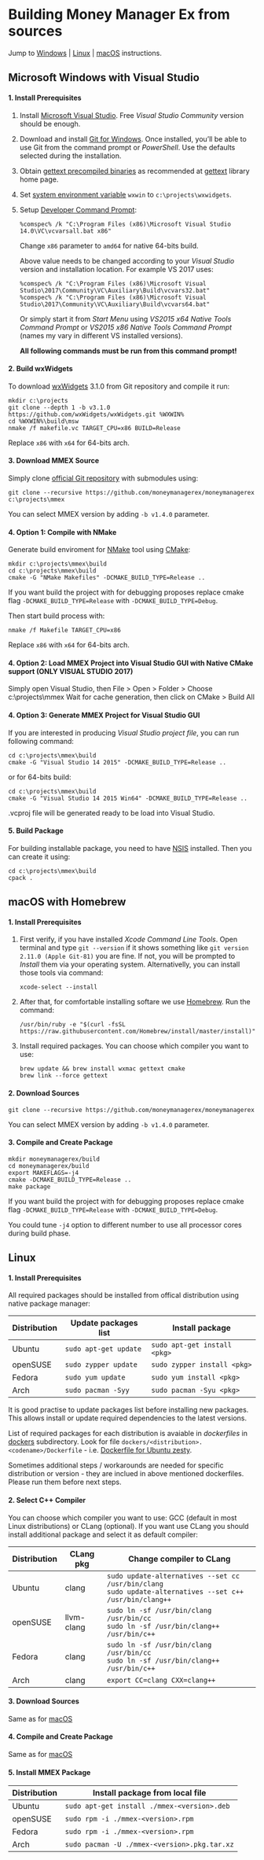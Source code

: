 Building Money Manager Ex from sources
======================================

Jump to [Windows] | [Linux] | [macOS] instructions.



Microsoft Windows with Visual Studio
------------------------------------

#### 1. Install Prerequisites

1. Install [Microsoft Visual Studio]. Free *Visual Studio Community*
   version should be enough.

2. Download and install [Git for Windows]. Once installed, you’ll be able
   to use Git from the command prompt or *PowerShell*. Use the defaults
     selected during the installation.

3. Obtain [gettext precompiled binaries] as recommended at [gettext] library
   home page.

4. Set [system environment variable] `wxwin` to `c:\projects\wxwidgets`.

5. Setup [Developer Command Prompt]:

       %comspec% /k "C:\Program Files (x86)\Microsoft Visual Studio 14.0\VC\vcvarsall.bat x86"

   Change `x86` parameter to `amd64` for native 64-bits build.

   Above value needs to be changed according to your *Visual Studio* version
   and installation location.
   For example VS 2017 uses:

       %comspec% /k "C:\Program Files (x86)\Microsoft Visual Studio\2017\Community\VC\Auxiliary\Build\vcvars32.bat"
       %comspec% /k "C:\Program Files (x86)\Microsoft Visual Studio\2017\Community\VC\Auxiliary\Build\vcvars64.bat"
       
   Or simply start it from *Start Menu* using *VS2015 x64 Native Tools
   Command Prompt* or *VS2015 x86 Native Tools Command Prompt* (names my vary
   in different VS installed versions).

   **All following commands must be run from this command prompt!**

#### 2. Build wxWidgets

To download [wxWidgets] 3.1.0 from Git repository and compile it run:

    mkdir c:\projects
    git clone --depth 1 -b v3.1.0 https://github.com/wxWidgets/wxWidgets.git %WXWIN%
    cd %WXWIN%\build\msw
    nmake /f makefile.vc TARGET_CPU=x86 BUILD=Release

Replace `x86` with `x64` for 64-bits arch.

#### 3. Download MMEX Source

Simply clone [official Git repository] with submodules using:

    git clone --recursive https://github.com/moneymanagerex/moneymanagerex c:\projects\mmex

You can select MMEX version by adding `-b v1.4.0` parameter.

#### 4. Option 1: Compile with NMake

Generate build enviroment for [NMake] tool using [CMake]:

    mkdir c:\projects\mmex\build
    cd c:\projects\mmex\build
    cmake -G "NMake Makefiles" -DCMAKE_BUILD_TYPE=Release ..

If you want build the project with for debugging proposes replace cmake flag
`-DCMAKE_BUILD_TYPE=Release` with `-DCMAKE_BUILD_TYPE=Debug`.

Then start build process with:

    nmake /f Makefile TARGET_CPU=x86

Replace `x86` with `x64` for 64-bits arch.

#### 4. Option 2: Load MMEX Project into Visual Studio GUI with Native CMake support **(ONLY VISUAL STUDIO 2017)**

Simply open Visual Studio, then File > Open > Folder > Choose c:\projects\mmex
Wait for cache generation, then click on CMake > Build All

#### 4. Option 3: Generate MMEX Project for Visual Studio GUI

If you are interested in producing *Visual Studio project file*, you can run
following command:

    cd c:\projects\mmex\build
    cmake -G "Visual Studio 14 2015" -DCMAKE_BUILD_TYPE=Release ..

or for 64-bits build:

    cd c:\projects\mmex\build
    cmake -G "Visual Studio 14 2015 Win64" -DCMAKE_BUILD_TYPE=Release ..

.vcproj file will be generated ready to be load into Visual Studio.



#### 5. Build Package

For building installable package, you need to have [NSIS] installed.
Then you can create it using:

    cd c:\projects\mmex\build
    cpack .


macOS with Homebrew
-------------------

#### 1. Install Prerequisites

1. First verify, if you have installed *Xcode Command Line Tools*. Open
   terminal and type `git --version` if it shows something like
   `git version 2.11.0 (Apple Git-81)`
   you are fine. If not, you will be prompted to *Install* them via your
   operating system. Alternativelly, you can install those tools via command:

       xcode-select --install

2. After that, for comfortable installing softare we use [Homebrew].
   Run the command:

       /usr/bin/ruby -e "$(curl -fsSL https://raw.githubusercontent.com/Homebrew/install/master/install)"

3. Install required packages. You can choose which compiler you want to use:

       brew update && brew install wxmac gettext cmake
       brew link --force gettext

#### 2. Download Sources

    git clone --recursive https://github.com/moneymanagerex/moneymanagerex

You can select MMEX version by adding `-b v1.4.0` parameter.

#### 3. Compile and Create Package

    mkdir moneymanagerex/build
    cd moneymanagerex/build
    export MAKEFLAGS=-j4
    cmake -DCMAKE_BUILD_TYPE=Release ..
    make package

If you want build the project with for debugging proposes replace cmake flag
`-DCMAKE_BUILD_TYPE=Release` with `-DCMAKE_BUILD_TYPE=Debug`.

You could tune `-j4` option to different number to use all processor cores
during build phase.


Linux
-----

#### 1. Install Prerequisites

All required packages should be installed from offical distribution
using native package manager:

| Distribution | Update packages list | Install package             |
|--------------|----------------------|-----------------------------|
| Ubuntu       | `sudo apt-get update`| `sudo apt-get install <pkg>`|
| openSUSE     | `sudo zypper update` | `sudo zypper install <pkg>` |
| Fedora       | `sudo yum update`    | `sudo yum install <pkg>`    |
| Arch         | `sudo pacman -Syy`   | `sudo pacman -Syu <pkg>`    |

It is good practise to update packages list before installing new packages.
This allows install or update required dependencies to the latest versions.

List of required packages for each distribution is avaiable in *dockerfiles*
in [dockers] subdirectory. Look for file
`dockers/<distribution>.<codename>/Dockerfile` - i.e. [Dockerfile for Ubuntu
zesty].

Sometimes additional steps / workarounds are needed for specific distribution
or version - they are inclued in above mentioned dockerfiles. Please run them
before next steps.

#### 2. Select C++ Compiler

You can choose which compiler you want to use: GCC (default in most Linux
distributions) or CLang (optional). If you want use CLang you should install
additional package and select it as default compiler:

| Distribution | CLang pkg  | Change compiler to CLang |
|--------------|------------|--------------------------|
| Ubuntu       | clang      | `sudo update-alternatives --set cc /usr/bin/clang`<br>`sudo update-alternatives --set c++ /usr/bin/clang++`|
| openSUSE     | llvm-clang | `sudo ln -sf /usr/bin/clang /usr/bin/cc`<br>`sudo ln -sf /usr/bin/clang++ /usr/bin/c++`|
| Fedora       | clang      | `sudo ln -sf /usr/bin/clang /usr/bin/cc`<br>`sudo ln -sf /usr/bin/clang++ /usr/bin/c++`|
| Arch         | clang      | `export CC=clang CXX=clang++`|

#### 3. Download Sources

Same as for [macOS](#2-download-sources)
	
#### 4. Compile and Create Package

Same as for [macOS](#3-compile-and-create-package)

#### 5. Install MMEX Package

| Distribution | Install package from local file             |
|--------------|---------------------------------------------|
| Ubuntu       | `sudo apt-get install ./mmex-<version>.deb` |
| openSUSE     | `sudo rpm -i ./mmex-<version>.rpm`          |
| Fedora       | `sudo rpm -i ./mmex-<version>.rpm`          |
| Arch         | `sudo pacman -U ./mmex-<version>.pkg.tar.xz`|

<!-- links -->
[Windows]: #microsoft-windows-with-visual-studio
[Linux]: #linux
[macOS]: #macos-with-homebrew
[dockers]: dockers/
[Dockerfile for Ubuntu zesty]: dockers/ubuntu.zesty/Dockerfile
[Microsoft Visual Studio]:
    https://www.visualstudio.com/downloads/
[Git for Windows]:
    https://git-scm.com/download/win
[system environment variable]:
    http://www.computerhope.com/issues/ch000549.htm
[gettext]:
    https://www.gnu.org/software/gettext/#downloading
[gettext precompiled binaries]:
    https://mlocati.github.io/articles/gettext-iconv-windows.html
[Developer Command Prompt]:
    https://docs.microsoft.com/en-us/dotnet/framework/tools/developer-command-prompt-for-vs
[official Git repository]:
    https://github.com/moneymanagerex/moneymanagerex
[NMake]:
    https://docs.microsoft.com/cpp/build/nmake-reference
[CMake]:
    https://cmake.org/
[wxWidgets]:
    https://wxwidgets.org/
[NSIS]:
    http://nsis.sourceforge.net/Download
[Homebrew]:
    https://brew.sh
[GnuWin Make]:
    http://gnuwin32.sourceforge.net/downlinks/make.php